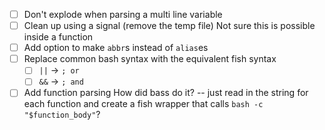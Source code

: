 - [ ] Don't explode when parsing a multi line variable
- [ ] Clean up using a signal (remove the temp file) Not sure this is possible inside a function
- [ ] Add option to make `abbr`s instead of `alias`es
- [ ] Replace common bash syntax with the equivalent fish syntax
  - [ ] `||` -> `; or`
  - [ ] `&&` -> `; and`
- [ ] Add function parsing How did bass do it? -- just read in the string for each function and create a fish wrapper that calls `bash -c "$function_body"`?
